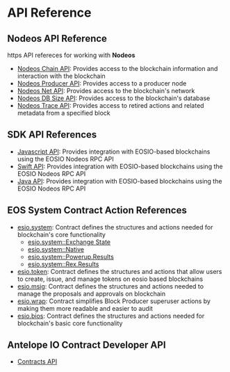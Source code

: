 # API Reference #

## Nodeos API Reference ##

https API refereces for working with **Nodeos**
- [Nodeos Chain API](/leap-plugins/latest/chain.api/): Provides access to the blockchain information and interaction with the blockchain
- [Nodeos Producer API](/leap-plugins/latest/producer.api/): Provides access to a producer node
- [Nodeos Net API](/leap-plugins/latest/net.api/): Provides access to the blockchain's network
- [Nodeos DB Size API](/leap-plugins/latest/db_size.api/): Provides access to the blockchain's database
- [Nodeos Trace API](/leap-plugins/latest/trace.api/): Provides access to retired actions and related metadata from a specified block


## SDK API References ##
- [Javascript API](/eosjs/latest/): Provides integration with EOSIO-based blockchains using the EOSIO Nodeos RPC API
- [Swift API](/swift-sdk/latest/): Provides integration with EOSIO-based blockchains using the EOSIO Nodeos RPC API
- [Java API](https://docs.eosnetwork.com/reference/javadocs): Provides integration with EOSIO-based blockchains using the EOSIO Nodeos RPC API

## EOS System Contract Action References ##

- [esio.system](/system-contracts/latest/reference/Classes/classeosiosystem_1_1system__contract): Contract defines the structures and actions needed for blockchain's core functionality
    - [esio.system::Exchange State](/system-contracts/latest/reference/Classes/structeosiosystem_1_1exchange__state)
    - [esio.system::Native](/system-contracts/latest/reference/Classes/classeosiosystem_1_1native)
    - [esio.system::Powerup.Results](/system-contracts/latest/reference/Classes/classpowup__results)
    - [esio.system::Rex.Results](/system-contracts/latest/reference/Classes/classrex__results)
- [esio.token](/system-contracts/latest/reference/Classes/classeosio_1_1token): Contract defines the structures and actions that allow users to create, issue, and manage tokens on eosio based blockchains
- [esio.msig](/system-contracts/latest/reference/Classes/classeosio_1_1multisig): Contract defines the structures and actions needed to manage the proposals and approvals on blockchain
- [esio.wrap](/system-contracts/latest/reference/Classes/classeosio_1_1wrap): Contract simplifies Block Producer superuser actions by making them more readable and easier to audit
- [esio.bios](/system-contracts/latest/reference/Classes/classeosiobios_1_1bios): Contract defines the structures and actions needed for blockchain's basic core functionality

## Antelope IO Contract Developer API ##
- [Contracts API](/cdt/latest/reference/Modules/group__contracts)
